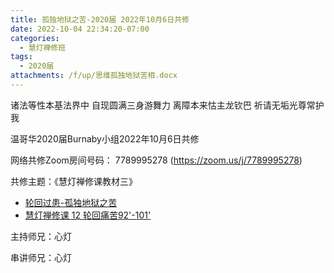 ```yaml
---
title: 孤独地狱之苦-2020届 2022年10月6日共修
date: 2022-10-04 22:34:20-07:00
categories:
  - 慧灯禅修班
tags:
  - 2020届
attachments: /f/up/思维孤独地狱苦相.docx
---
```

诸法等性本基法界中 自现圆满三身游舞力 离障本来怙主龙钦巴 祈请无垢光尊常护我

温哥华2020届Burnaby小组2022年10月6日共修

网络共修Zoom房间号码： 7789995278 (<https://zoom.us/j/7789995278>)

共修主题：《慧灯禅修课教材三》

* [轮回过患-孤独地狱之苦](/f/up/思维孤独地狱苦相.docx)
* [慧灯禅修课 12 轮回痛苦92'-101'](https://www.youtube.com/watch?v=oYUjTxKAXvw&ab_channel=%E6%85%A7%E7%81%AF%E4%B9%8B%E5%85%89%E7%BD%91%E7%AB%99)


主持师兄：心灯

串讲师兄：心灯